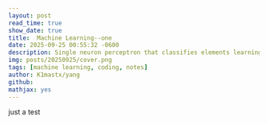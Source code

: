 ```yaml
---
layout: post
read_time: true
show_date: true
title:  Machine Learning--one
date: 2025-09-25 00:55:32 -0600
description: Single neuron perceptron that classifies elements learning quite quickly.
img: posts/20250925/cover.png 
tags: [machine learning, coding, notes]
author: K1mastx/yang
github:  
mathjax: yes
---
```

just a test